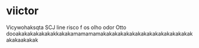 # viictor
Vicywohaksqta  SCJ line risco f os olho odor Otto dooakakakakakakakkakakamamamamakakakakakakakakakakakakakakakakakakaakakak
